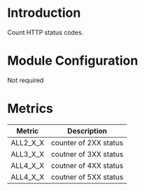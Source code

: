 # Introduction 

Count HTTP status codes. 

# Module Configuration

Not required

# Metrics

| Metric               | Description           |
| -------------------- | --------------------- |
| ALL2_X_X             | counter of 2XX status |
| ALL3_X_X             | coutner of 3XX status |
| ALL4_X_X             | coutner of 4XX status |
| ALL4_X_X             | coutner of 5XX status |

